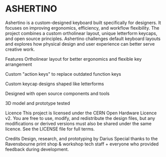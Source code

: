 # ASHERTINO
Ashertino is a custom-designed keyboard built specifically for designers. It focuses on improving ergonomics, efficiency, and workflow flexibility. The project combines a custom ortholinear layout, unique letterform keycaps, and open source principles. Ashertino challenges default keyboard layouts and explores how physical design and user experience can better serve creative work.

Features
Ortholinear layout for better ergonomics and flexible key arrangement

Custom "action keys" to replace outdated function keys

Custom keycap designs shaped like letterforms

Designed with open source components and tools

3D model and prototype tested

Licence
This project is licensed under the CERN Open Hardware Licence v2.
You are free to use, modify, and redistribute the design files, but any modifications or derived versions must also be shared under the same licence.
See the LICENSE file for full terms.

Credits
Design, research, and prototyping by Darius
Special thanks to the Ravensbourne print shop & workshop tech staff + everyone who provided feedback during development.
